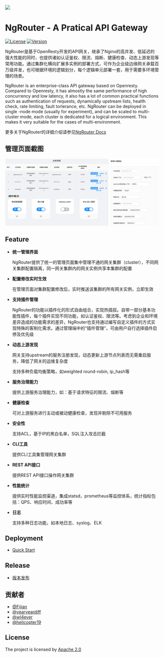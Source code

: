[![][ngr-logo]][ngr-url]

# NgRouter - A Pratical API Gateway

[![License](https://img.shields.io/badge/License-Apache%202.0-blue.svg)](https://github.com/gogo-easy/ngr/blob/master/LICENSE) [![Version](https://img.shields.io/github/v/release/gogo-easy/ngr)](https://github.com/gogo-easy/ngr/releases)

NgRouter是基于OpenResty开发的API网关，继承了Nginx的高并发、低延迟的强大性能的同时，也提供诸如认证鉴权、限流、熔断、健康检查、动态上游发现等常用功能。通过集群化横向扩展多实例的部署方式，可作为企业级边缘网关承载百万级并发，也可根据环境的逻辑划分，每个逻辑单元部署一套，用于需要多环境管理的场景。



NgRouter is an enterprise-class API gateway based on Openresty. Compared to Openresty, it has almostly the same performance of high concurrency and low latency, it also has a lot of common practical functions such as authentication of requests, dynamically upstream lists, health check, rate limiting, fault torlerance,  etc. NgRouter can be deployed in single -node mode (usually for experiment), and can be scaled to multi-cluster mode, each cluster is dedicated for a logical environment. This makes it very suitable for the cases of multi-environment.

更多关于NgRouter的详细介绍请参见[NgRouter Docs](https://github.com/gogo-easy/ngr/wiki)

## 管理页面截图

![preview](./logo/preview.png)

## Feature

- **统一管理界面**

  NgRouter提供了统一的管理页面集中管理不通的网关集群（cluster），不同网关集群配置隔离，同一网关集群内的网关实例共享本集群的配置

- **配置修改实时生效**

  在管理页面对集群配置修改后，实时推送该集群的所有网关实例，立即生效

- **支持插件管理**

  NgRouter的功能以插件化的形式自由组合，实现热插拔。自带一部分基本功能性插件，每个插件实现不同功能，如认证鉴权、限流等。考虑到企业和环境差异造成的功能需求的差异，NgRouter也支持通过编写自定义插件的方式实现特殊的客制化需求。通过管理端中的“插件管理”，可由用户自行选择插件启停及优先级

- **动态上游发现**

  网关支持upstream的服务注册发现，动态更新上游节点列表而无需重启服务，降低了网关的运维复杂度

  支持多种负载均衡策略，如weighted round-robin, ip_hash等 

- **服务治理能力**

  提供上游服务治理能力，如：基于请求特征的限流、熔断等

- **健康检查**

  可对上游服务进行主动或被动健康检查，发现并剔除不可用服务

- **安全性**

  支持ACL，基于IP的黑白名单，SQL注入攻击拦截

- **CLI工具**

  提供CLI工具集管理网关集群

- **REST API接口**

  提供REST API接口操作网关集群

- **性能统计**

  提供实时性能监控渠道，集成statsd，prometheus等监控体系，统计指标包括：QPS、响应时间、成功率等

- **日志**

  支持多种日志功能，如本地日志、syslog、ELK

## Deployment

- [Quick Start](https://github.com/gogo-easy/ngr/wiki/NgRouter%E5%AE%89%E8%A3%85%E8%AF%B4%E6%98%8E)

## Release

- [版本发布](https://github.com/gogo-easy/ngr/releases)


## 贡献者

- [@Fijian](https://github.com/jacobslei)
- [@yearyeardiff](https://github.com/yearyeardiff)
- [@wl4ever](https://github.com/wl4ever)
- [@helicopter19](https://github.com/helicopter19)

## License

The project is licensed by [Apache 2.0](https://github.com/gogo-easy/ngr/blob/master/LICENSE)

[ngr-logo]: ./logo/hoot1.png
[ngr-url]: https://github.com/gogo-easy/ngr
